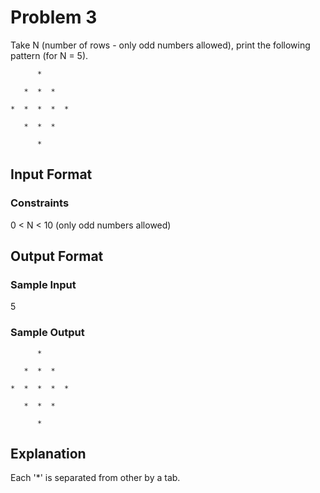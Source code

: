 # Problem 3

Take N (number of rows - only odd numbers allowed), print the following pattern (for N = 5).

          *

       *  *  *  
   
    *  *  *  *  *  
 
       *  *  *
   
          *

## Input Format

### Constraints

0 < N < 10 (only odd numbers allowed)

## Output Format

### Sample Input

5

### Sample Output

          *

       *  *  *  
   
    *  *  *  *  *  
 
       *  *  *
   
          *

## Explanation

Each '*' is separated from other by a tab.
